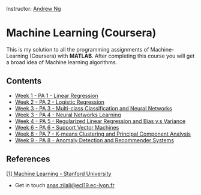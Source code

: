 Instructor: [Andrew Ng](http://www.andrewng.org/)

# Machine Learning (Coursera)
This is my solution to all the programming assignments of Machine-Learning (Coursera) with **MATLAB**. After completing this course you will get a broad idea of Machine learning algorithms.

## Contents

  - [Week 1 - PA 1 - Linear Regression](https://github.com/anaszil/Deep-Learning-Specialization/blob/main/Course%201%20-%20Neural%20Networks%20and%20Deep%20Learning/Logistic_Regression_with_a_Neural_Network_mindset_v6a.ipynb)
  - [Week 2 - PA 2 - Logistic Regression](https://github.com/anaszil/Deep-Learning-Specialization/blob/main/Course%201%20-%20Neural%20Networks%20and%20Deep%20Learning/Planar_data_classification_with_onehidden_layer_v6c.ipynb)
  - [Week 3 - PA 3 - Multi-class Classification and Neural Networks](https://github.com/anaszil/Deep-Learning-Specialization/blob/main/Course%201%20-%20Neural%20Networks%20and%20Deep%20Learning/Building_your_Deep_Neural_Network_Step_by_Step_v8a.ipynb)
  - [Week 3 - PA 4 - Neural Networks Learning](https://github.com/anaszil/Deep-Learning-Specialization/blob/main/Course%201%20-%20Neural%20Networks%20and%20Deep%20Learning/Building_your_Deep_Neural_Network_Step_by_Step_v8a.ipynb)
  - [Week 4 - PA 5 - Regularized Linear Regression and Bias v.s Variance](https://github.com/anaszil/Deep-Learning-Specialization/blob/main/Course%201%20-%20Neural%20Networks%20and%20Deep%20Learning/Deep%20Neural%20Network%20-%20Application%20v8.ipynb)
  - [Week 6 - PA 6 - Support Vector Machines](https://github.com/anaszil/Deep-Learning-Specialization/blob/main/Course%201%20-%20Neural%20Networks%20and%20Deep%20Learning/Planar_data_classification_with_onehidden_layer_v6c.ipynb)
  - [Week 8 - PA 7 - K-means Clustering and Principal Component Analysis](https://github.com/anaszil/Deep-Learning-Specialization/blob/main/Course%201%20-%20Neural%20Networks%20and%20Deep%20Learning/Deep%20Neural%20Network%20-%20Application%20v8.ipynb)
  - [Week 9 - PA 8 - Anomaly Detection and Recommender Systems](https://github.com/anaszil/Deep-Learning-Specialization/blob/main/Course%201%20-%20Neural%20Networks%20and%20Deep%20Learning/Deep%20Neural%20Network%20-%20Application%20v8.ipynb)

## References
[[1] Machine Learning - Stanford University](https://www.coursera.org/learn/machine-learning)

 - Get in touch anas.zilali@ecl19.ec-lyon.fr
